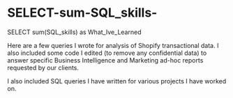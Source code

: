 # SELECT-sum-SQL_skills-
SELECT sum(SQL_skills) as What_Ive_Learned

Here are a few queries I wrote for analysis of Shopify transactional data.  I also included some code I edited (to remove any confidential data) to answer specific Business Intelligence and Marketing ad-hoc reports requested by our clients. 

I also included SQL queries I have written for various projects I have worked on.
